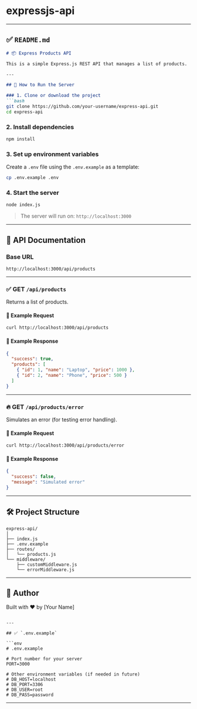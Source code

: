 # expressjs-api



---

## ✅ `README.md`

````markdown
# 📦 Express Products API

This is a simple Express.js REST API that manages a list of products.

---

## 🚀 How to Run the Server

### 1. Clone or download the project
```bash
git clone https://github.com/your-username/express-api.git
cd express-api
````

### 2. Install dependencies

```bash
npm install
```

### 3. Set up environment variables

Create a `.env` file using the `.env.example` as a template:

```bash
cp .env.example .env
```

### 4. Start the server

```bash
node index.js
```

> The server will run on: `http://localhost:3000`

---

## 📘 API Documentation

### Base URL

```
http://localhost:3000/api/products
```

---

### ✅ GET `/api/products`

Returns a list of products.

#### 🔹 Example Request

```bash
curl http://localhost:3000/api/products
```

#### 🔹 Example Response

```json
{
  "success": true,
  "products": [
    { "id": 1, "name": "Laptop", "price": 1000 },
    { "id": 2, "name": "Phone", "price": 500 }
  ]
}
```

---

### 🔥 GET `/api/products/error`

Simulates an error (for testing error handling).

#### 🔹 Example Request

```bash
curl http://localhost:3000/api/products/error
```

#### 🔹 Example Response

```json
{
  "success": false,
  "message": "Simulated error"
}
```

---

## 🛠 Project Structure

```
express-api/
│
├── index.js
├── .env.example
├── routes/
│   └── products.js
└── middleware/
    ├── customMiddleware.js
    └── errorMiddleware.js
```

---

## 👤 Author

Built with ❤️ by \[Your Name]

````

---

## ✅ `.env.example`

```env
# .env.example

# Port number for your server
PORT=3000

# Other environment variables (if needed in future)
# DB_HOST=localhost
# DB_PORT=3306
# DB_USER=root
# DB_PASS=password
````

---


